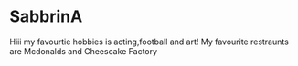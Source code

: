 # SabbrinA
Hiii my favourtie hobbies is acting,football and art! My favourite restraunts are Mcdonalds and Cheescake Factory

